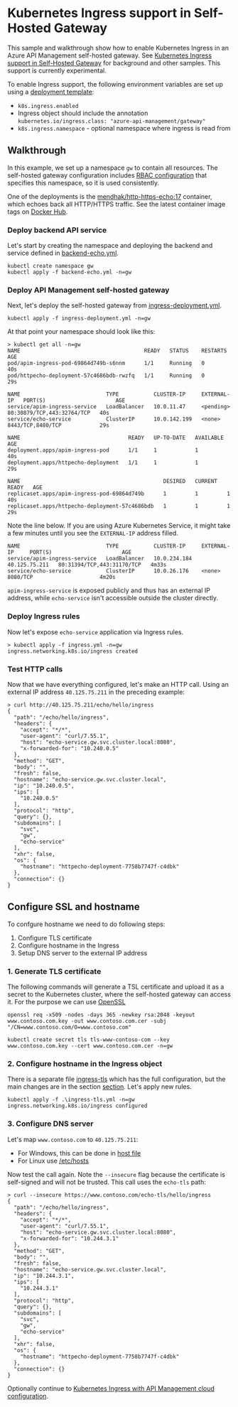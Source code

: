 # Kubernetes Ingress support in Self-Hosted Gateway

This sample and walkthrough show how to enable Kubernetes Ingress in an Azure API Management self-hosted gateway. See [Kubernetes Ingress support in Self-Hosted Gateway]() for background and other samples. This support is currently experimental.

To enable Ingress support, the following environment variables are set up using a [deployment template](ingress-deployment.yml#L29-L34):

- `k8s.ingress.enabled` 
- Ingress object should include the annotation `kubernetes.io/ingress.class: "azure-api-management/gateway"`
- `k8s.ingress.namespace` - optional namespace where ingress is read from

## Walkthrough
In this example, we set up a namespace `gw` to contain all resources. The self-hosted gateway configuration includes [RBAC configuration]() that specifies this namespace, so it is used consistently.

One of the deployments is the [mendhak/http-https-echo:17](https://github.com/mendhak/docker-http-https-echo) container, which echoes back all HTTP/HTTPS traffic. See the latest container image tags on [Docker Hub](https://hub.docker.com/r/mendhak/http-https-echo/tags?page=1&ordering=last_updated).

### Deploy backend API service 
Let's start by creating the namespace and deploying the backend and service defined in [backend-echo.yml](backend-echo.yml).

```
kubectl create namespace gw
kubectl apply -f backend-echo.yml -n=gw
```

### Deploy API Management self-hosted gateway
Next, let's deploy the self-hosted gateway from [ingress-deployment.yml](ingress-deployment.yml).

```
kubectl apply -f ingress-deployment.yml -n=gw
```

At that point your namespace should look like this:

```
> kubectl get all -n=gw
NAME                                       READY   STATUS    RESTARTS   AGE
pod/apim-ingress-pod-69864d749b-s6nnm      1/1     Running   0          40s
pod/httpecho-deployment-57c4686bdb-rwzfq   1/1     Running   0          29s

NAME                           TYPE           CLUSTER-IP     EXTERNAL-IP   PORT(S)                      AGE
service/apim-ingress-service   LoadBalancer   10.0.11.47     <pending>     80:30879/TCP,443:32764/TCP   40s
service/echo-service           ClusterIP      10.0.142.199   <none>        8443/TCP,8480/TCP            29s

NAME                                  READY   UP-TO-DATE   AVAILABLE   AGE
deployment.apps/apim-ingress-pod      1/1     1            1           40s
deployment.apps/httpecho-deployment   1/1     1            1           29s

NAME                                             DESIRED   CURRENT   READY   AGE
replicaset.apps/apim-ingress-pod-69864d749b      1         1         1       40s
replicaset.apps/httpecho-deployment-57c4686bdb   1         1         1       29s
```

Note the line below. If you are using Azure Kubernetes Service, it might take a few minutes until you see the `EXTERNAL-IP` address filled.
```
NAME                           TYPE           CLUSTER-IP     EXTERNAL-IP     PORT(S)                      AGE
service/apim-ingress-service   LoadBalancer   10.0.234.184   40.125.75.211   80:31394/TCP,443:31170/TCP   4m33s
service/echo-service           ClusterIP      10.0.26.176    <none>          8080/TCP                     4m20s
```
`apim-ingress-service` is exposed publicly and thus has an external IP address, while `echo-service` isn't accessible outside the cluster directly.

### Deploy Ingress rules
Now let's expose `echo-service` application via Ingress rules.
```
> kubectl apply -f ingress.yml -n=gw
ingress.networking.k8s.io/ingress created
```

### Test HTTP calls
Now that we have everything configured, let's make an HTTP call. Using an external IP address `40.125.75.211` in the preceding example:
```
> curl http://40.125.75.211/echo/hello/ingress   
{
  "path": "/echo/hello/ingress",
  "headers": {
    "accept": "*/*",
    "user-agent": "curl/7.55.1",
    "host": "echo-service.gw.svc.cluster.local:8080",
    "x-forwarded-for": "10.240.0.5"
  },
  "method": "GET",
  "body": "",
  "fresh": false,
  "hostname": "echo-service.gw.svc.cluster.local",   
  "ip": "10.240.0.5",
  "ips": [
    "10.240.0.5"
  ],
  "protocol": "http",
  "query": {},
  "subdomains": [
    "svc",
    "gw",
    "echo-service"
  ],
  "xhr": false,
  "os": {
    "hostname": "httpecho-deployment-7758b7747f-c4dbk"
  },
  "connection": {}
}
```

## Configure SSL and hostname
To confgure hostname we need to do following steps:
1. Configure TLS certificate 
1. Configure hostname in the Ingress
1. Setup DNS server to the external IP address

### 1. Generate TLS certificate
The following commands will generate a TSL certificate and upload it as a secret to the Kubernetes cluster, where the self-hosted gateway can access it. For the purpose we can use [OpenSSL](https://github.com/openssl/openssl#download)

```
openssl req -x509 -nodes -days 365 -newkey rsa:2048 -keyout www.contoso.com.key -out www.contoso.com.cer -subj "/CN=www.contoso.com/O=www.contoso.com"

kubectl create secret tls tls-www-contoso-com --key www.contoso.com.key --cert www.contoso.com.cer -n=gw
``` 

### 2. Configure hostname in the Ingress object
There is a separate file [ingress-tls](ingress-tls.yml) which has the full configuration, but the main changes are in the section [section](ingress-tls.yml#L9-L12). Let's apply new rules.

```
kubectl apply -f .\ingress-tls.yml -n=gw
ingress.networking.k8s.io/ingress configured
```

### 3. Configure DNS server
Let's map `www.contoso.com` to `40.125.75.211`:
- For Windows, this can be done in [host file](https://gist.github.com/zenorocha/18b10a14b2deb214dc4ce43a2d2e2992) 
- For Linux use  [/etc/hosts](https://linuxize.com/post/how-to-edit-your-hosts-file) 

Now test the call again. Note the `--insecure` flag because the certificate is self-signed and will not be trusted. This call uses the `echo-tls` path:
```
> curl --insecure https://www.contoso.com/echo-tls/hello/ingress    
{
  "path": "/echo/hello/ingress",
  "headers": {
    "accept": "*/*",
    "user-agent": "curl/7.55.1",
    "host": "echo-service.gw.svc.cluster.local:8080",
    "x-forwarded-for": "10.244.3.1"
  },
  "method": "GET",
  "body": "",
  "fresh": false,
  "hostname": "echo-service.gw.svc.cluster.local",
  "ip": "10.244.3.1",
  "ips": [
    "10.244.3.1"
  ],
  "protocol": "http",
  "query": {},
  "subdomains": [
    "svc",
    "gw",
    "echo-service"
  ],
  "xhr": false,
  "os": {
    "hostname": "httpecho-deployment-7758b7747f-c4dbk"
  },
  "connection": {}
}
```

Optionally continue to [Kubernetes Ingress with API Management cloud configuration](../Ingress%2BCloud).